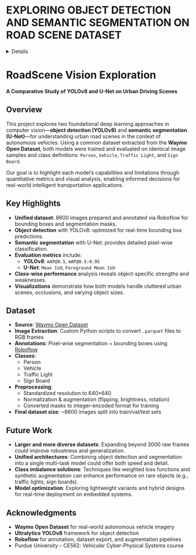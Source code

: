 # EXPLORING OBJECT DETECTION AND SEMANTIC SEGMENTATION ON ROAD SCENE DATASET
<details>
This project provides a comparative study of two leading computer vision approaches, object detection and semantic segmentation, using YOLOv8 and U-Net on urban road scene images. The dataset is derived from the Waymo Open Dataset, with images extracted from parquet files and annotated using Roboflow for both pixel-wise segmentation masks and bounding box labels.

We train and evaluate both models on the same dataset and class definitions (person, sign board, traffic light, and vehicle) to analyze trade-offs in accuracy, speed, and scene detail.

Due to the size of the trained semantic segmnetation model, instead of adding it to the repo, it can be found in this drive link: https://drive.google.com/file/d/123k73Nk4xL33ZkLDiYGdR1RE-nE0wOWN/view?usp=sharing

The Image extraction file contains the code for downloading the images from the parquet files provided by Waymo's open source dataset.

The object detection best.pt file is the trained Yolov8s model
</details>

# RoadScene Vision Exploration  
**A Comparative Study of YOLOv8 and U-Net on Urban Driving Scenes**


## Overview  
This project explores two foundational deep learning approaches in computer vision—**object detection (YOLOv8)** and **semantic segmentation (U-Net)**—for understanding urban road scenes in the context of autonomous vehicles. Using a common dataset extracted from the **Waymo Open Dataset**, both models were trained and evaluated on identical image samples and class definitions: `Person`, `Vehicle`, `Traffic Light`, and `Sign Board`.

Our goal is to highlight each model’s capabilities and limitations through quantitative metrics and visual analysis, enabling informed decisions for real-world intelligent transportation applications.


## Key Highlights  
- **Unified dataset**: 8600 images prepared and annotated via Roboflow for bounding boxes and segmentation masks.  
- **Object detection** with YOLOv8: optimized for real-time bounding box predictions.  
- **Semantic segmentation** with U-Net: provides detailed pixel-wise classification.  
- **Evaluation metrics** include:
  - **YOLOv8**: `mAP@0.5`, `mAP@0.5:0.95`
  - **U-Net**: `Mean IoU`, `Foreground Mean IoU`
- **Class-wise performance** analysis reveals object-specific strengths and weaknesses.
- **Visualizations** demonstrate how both models handle cluttered urban scenes, occlusions, and varying object sizes.


## Dataset  
- **Source**: [Waymo Open Dataset](https://waymo.com/open)  
- **Image Extraction**: Custom Python scripts to convert `.parquet` files to RGB frames  
- **Annotations**: Pixel-wise segmentation + bounding boxes using [Roboflow](https://roboflow.com)  
- **Classes**:
  - Person
  - Vehicle
  - Traffic Light
  - Sign Board
- **Preprocessing**:
  - Standardized resolution to 640×640
  - Normalization & augmentation (flipping, brightness, rotation)
  - Converted masks to integer-encoded format for training
- **Final dataset size**: ~8600 images split into train/val/test sets


## Future Work  
- **Larger and more diverse datasets**: Expanding beyond 3000 raw frames could improve robustness and generalization.  
- **Unified architectures**: Combining object detection and segmentation into a single multi-task model could offer both speed and detail.  
- **Class imbalance solutions**: Techniques like weighted loss functions and synthetic augmentation can enhance performance on rare objects (e.g., traffic lights, sign boards).  
- **Model optimization**: Exploring lightweight variants and hybrid designs for real-time deployment on embedded systems.


## Acknowledgments  
- **Waymo Open Dataset** for real-world autonomous vehicle imagery  
- **Ultralytics YOLOv8** framework for object detection  
- **Roboflow** for annotation, dataset export, and augmentation pipelines  
- Purdue University – CE562: Vehicular Cyber-Physical Systems course  

